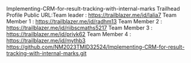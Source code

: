  Implementing-CRM-for-result-tracking-with-internal-marks
Trailhead Profile Public URL:Team leader : https://trailblazer.me/id/lalia7
Team Member 1 : https://trailblazer.me/id/radhm13
Team Member 2 : https://trailblazer.me/id/riibscmaths5217
Team Member 3 : https://trailblazer.me/id/priyk62
Team Member 4 : https://trailblazer.me/id/mythb3
https://github.com/NM2023TMID32524/Implementing-CRM-for-result-tracking-with-internal-marks.git
